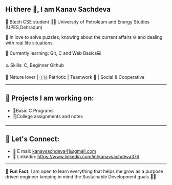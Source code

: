 ## Hi there 👋, I am Kanav Sachdeva

🏫 Btech CSE student ||📍 University of Petroleum and Energy Studies (UPES,Dehradun)

🧩 In love to solve puzzles, knowing about the current affairs 🌐 and dealing with real life situations.

🌿 Currently learning: Git, C and Web Basics💻

♨️ Skills: C, Beginner Github

🌲 Nature lover | 🇮🇳 Patriotic | Teamwork 🙌 | Social & Cooperative

---

## 📑 Projects I am working on:
-  🔰Basic C Programs
-  🗒️College assignments and notes

---

## 💼 Let's Connect:
- 📧 E mail: kanavsachdeva41@gmail.com
- 🔗 Linkedin: https://www.linkedin.com/in/kanavsachdeva376

---


🌟 **Fun Fact**: I am open to learn everything that helps me grow as a purpose driven engineer keeping in mind the Sustainable Development goals 👨‍💻

<!--
**kanavsachdeva41/kanavsachdeva41** is a ✨ _special_ ✨ repository because its `README.md` (this file) appears on your GitHub profile.

Here are some ideas to get you started:

- 🔭 I’m currently working on ...
- 🌱 I’m currently learning ...
- 👯 I’m looking to collaborate on ...
- 🤔 I’m looking for help with ...
- 💬 Ask me about ...
- 📫 How to reach me: ...
- 😄 Pronouns: ...
- ⚡ Fun fact: ...
-->
